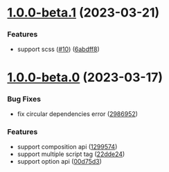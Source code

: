 # [1.0.0-beta.1](https://github.com/baiwusanyu-c/unplugin-vue-cssvars/compare/v1.0.0-beta.0...v1.0.0-beta.1) (2023-03-21)


### Features

* support scss ([#10](https://github.com/baiwusanyu-c/unplugin-vue-cssvars/issues/10)) ([6abdff8](https://github.com/baiwusanyu-c/unplugin-vue-cssvars/commit/6abdff825ade8f0ef637af128ad71e31740cc817))



# [1.0.0-beta.0](https://github.com/baiwusanyu-c/unplugin-vue-cssvars/compare/129957415d4c29b3c50fec5eca43ef2eb0632d6e...v1.0.0-beta.0) (2023-03-17)


### Bug Fixes

* fix circular dependencies error ([2986952](https://github.com/baiwusanyu-c/unplugin-vue-cssvars/commit/2986952713e05579f4f201a6e72b7a0b3b6a36e7))


### Features

* support composition api ([1299574](https://github.com/baiwusanyu-c/unplugin-vue-cssvars/commit/129957415d4c29b3c50fec5eca43ef2eb0632d6e))
* support multiple script tag ([22dde24](https://github.com/baiwusanyu-c/unplugin-vue-cssvars/commit/22dde2485de2fd4e6503ee5e703316157c5297c6))
* support option api ([00d75d3](https://github.com/baiwusanyu-c/unplugin-vue-cssvars/commit/00d75d3b6f7a7959ced026c87d56e98d7d7deeeb))



